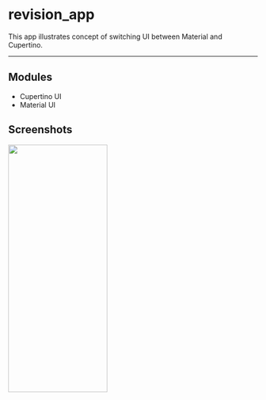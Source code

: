 # revision_app

This app illustrates concept of switching UI between Material and Cupertino. 

---

## Modules

- Cupertino UI
- Material UI


## Screenshots

<img src="https://user-images.githubusercontent.com/29592628/213098688-a2b8e617-e80d-455e-b7a7-17b0e47840bd.png" width="200px" height="500px" />
